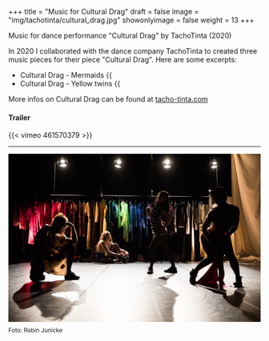+++
title = "Music for Cultural Drag"
draft = false
image = "img/tachotinta/cultural_drag.jpg"
showonlyimage = false
weight = 13
+++

Music for dance performance "Cultural Drag" by TachoTinta (2020)
<!--more-->

In 2020 I collaborated with the dance company TachoTinta to created three music pieces for their piece "Cultural Drag". Here are some excerpts:
- Cultural Drag - Mermaids {{<audio src="/audio/cultural_drag/mermaids_excerpt.mp3" caption="" >}}
- Cultural Drag - Yellow twins {{<audio src="/audio/cultural_drag/yellow_twins_excerpt.mp3" caption="" >}}

More infos on Cultural Drag can be found at [tacho-tinta.com](https://tacho-tinta.com/) 

#### Trailer

{{< vimeo 461570379 >}}

---

![foto][1]
<sub>Foto: Robin Junicke</sub>

[1]: /img/tachotinta/cultural_drag.jpg